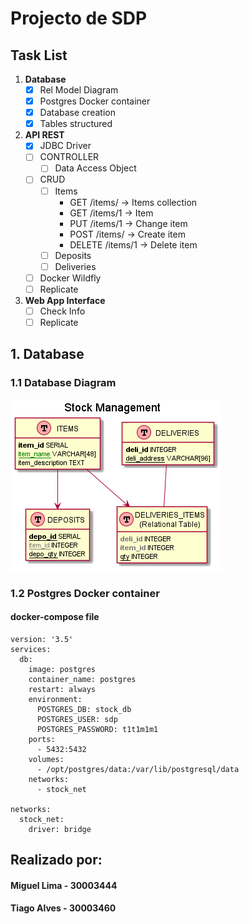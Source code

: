 # Projecto de SDP
## Task List
1. **Database**
   * [x] Rel Model Diagram
   * [x] Postgres Docker container
   * [x] Database creation
   * [x] Tables structured
2. **API REST**
   * [x] JDBC Driver
   * [ ] CONTROLLER
     * [ ] Data Access Object
   * [ ] CRUD
     * [ ] Items
       * GET /items/     -> Items collection
       * GET /items/1    -> Item
       * PUT /items/1    -> Change item
       * POST /items/    -> Create item
       * DELETE /items/1 -> Delete item
     * [ ] Deposits
     * [ ] Deliveries
  
   * [ ] Docker Wildfly
   * [ ] Replicate
3. **Web App Interface**
   * [ ] Check Info
   * [ ] Replicate

## 1. Database
### 1.1 Database Diagram
![Relational Model Diagram](/docs/database/Stock_Management.png)
### 1.2 Postgres Docker container
#### docker-compose file
````
version: '3.5'
services:
  db:
    image: postgres
    container_name: postgres
    restart: always
    environment:
      POSTGRES_DB: stock_db
      POSTGRES_USER: sdp
      POSTGRES_PASSWORD: t1t1m1m1
    ports:
      - 5432:5432
    volumes:
      - /opt/postgres/data:/var/lib/postgresql/data
    networks:
      - stock_net
      
networks:
  stock_net:
    driver: bridge
````


## Realizado por:
#### Miguel Lima - 30003444
#### Tiago Alves - 30003460
